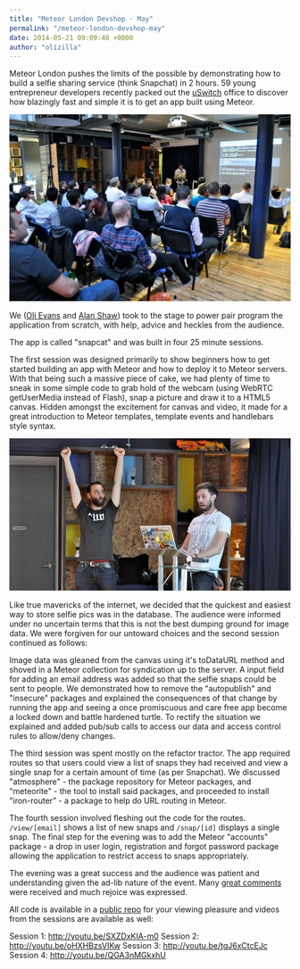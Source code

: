 ```yaml
---
title: "Meteor London Devshop - May"
permalink: "/meteor-london-devshop-may"
date: 2014-05-21 09:09:48 +0000
author: "olizilla"
---
```

Meteor London pushes the limits of the possible by demonstrating how to build a selfie sharing service (think Snapchat) in 2 hours. 59 young entrepreneur developers recently packed out the [uSwitch](http://www.uswitch.com/) office to discover how blazingly fast and simple it is to get an app built using Meteor.

![](/content/images/2014/May/highres_365501132.jpg)

We ([Oli Evans](http://twitter.com/olizilla) and [Alan Shaw](http://twitter.com/_alanshaw)) took to the stage to power pair program the application from scratch, with help, advice and heckles from the audience.

The app is called "snapcat" and was built in four 25 minute sessions.

The first session was designed primarily to show beginners how to get started building an app with Meteor and how to deploy it to Meteor servers. With that being such a massive piece of cake, we had plenty of time to sneak in some simple code to grab hold of the webcam (using WebRTC getUserMedia instead of Flash), snap a picture and draw it to a HTML5 canvas. Hidden amongst the excitement for canvas and video, it made for a great introduction to Meteor templates, template events and handlebars style syntax.

![](/content/images/2014/May/highres_365501082.jpg)

Like true mavericks of the internet, we decided that the quickest and easiest way to store selfie pics was in the database. The audience were informed under no uncertain terms that this is not the best dumping ground for image data. We were forgiven for our untoward choices and the second session continued as follows:

Image data was gleaned from the canvas using it's toDataURL method and shoved in a Meteor collection for syndication up to the server. A input field for adding an email address was added so that the selfie snaps could be sent to people. We demonstrated how to remove the "autopublish" and "insecure" packages and explained the consequences of that change by running the app and seeing a once promiscuous and care free app become a locked down and battle hardened turtle. To rectify the situation we explained and added pub/sub calls to access our data and access control rules to allow/deny changes.

The third session was spent mostly on the refactor tractor. The app required routes so that users could view a list of snaps they had received and view a single snap for a certain amount of time (as per Snapchat). We discussed "atmosphere" - the package repository for Meteor packages, and "meteorite" - the tool to install said packages, and proceeded to install "iron-router" - a package to help do URL routing in Meteor.

The fourth session involved fleshing out the code for the routes. `/view/[email]` shows a list of new snaps and `/snap/[id]` displays a single snap. The final step for the evening was to add the Meteor "accounts" package - a drop in user login, registration and forgot password package allowing the application to restrict access to snaps appropriately.

The evening was a great success and the audience was patient and understanding given the ad-lib nature of the event. Many [great comments](http://www.meetup.com/Meteor-London/events/181765882/#event-comments-section) were received and much rejoice was expressed.

All code is available in a [public repo](https://github.com/tableflip/snapcat) for your viewing pleasure and videos from the sessions are available as well:

Session 1: http://youtu.be/SXZDxKIA-m0
Session 2: http://youtu.be/oHXHBzsVIKw
Session 3: http://youtu.be/tgJ6xCtcEJc
Session 4: http://youtu.be/QGA3nMGkxhU
